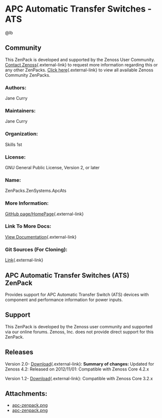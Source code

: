 # APC Automatic Transfer Switches - ATS

@lb[](img/zenpack-apc-zenpack.png)

## Community

This ZenPack is developed and supported by the Zenoss User Community.
[Contact Zenoss](https://tryit.zenoss.com/zenpack-contact/){.external-link} to
request more information regarding this or any other ZenPacks. [Click here](https://zenoss.com/product/zenpacks?f%5B0%5D=im_field_zenpack_category:1021){.external-link} to
view all available Zenoss Community ZenPacks.

### Authors:

Jane Curry

### Maintainers:

Jane Curry

### Organization:

Skills 1st

### License:

GNU General Public License, Version 2, or later

### Name:

ZenPacks.ZenSystems.ApcAts

### More Information:

[GitHub page/HomePage](https://github.com/jcurry/ZenPacks.ZenSystems.ApcAts){.external-link}

### Link To More Docs:

[View Documentation](https://github.com/jcurry/ZenPacks.ZenSystems.ApcAts/blob/master/README.rst){.external-link}

### Git Sources (For Cloning):

[Link](https://github.com/jcurry/ZenPacks.ZenSystems.ApcAts.git){.external-link}

## APC Automatic Transfer Switches (ATS) ZenPack

Provides support for APC Automatic Transfer Switch (ATS) devices with
component and performance information for power inputs.

## Support

This ZenPack is developed by the Zenoss user community and supported via
our online forums. Zenoss, Inc. does not provide direct support for this
ZenPack.

## Releases

Version 2.0- [Download](https://storage.googleapis.com/zenpacks/ZenPacks.ZenSystems.ApcAts/2.0/ZenPacks.ZenSystems.ApcAts-2.0.egg){.external-link}:   **Summary of changes:** Updated for Zenoss 4.2:   Released on 2012/11/01:   Compatible with Zenoss Core 4.2.x

<!-- -->

Version 1.2- [Download](https://storage.googleapis.com/zenpacks/ZenPacks.ZenSystems.ApcAts/1.2/ZenPacks.ZenSystems.ApcAts-1.2.egg){.external-link}:   Compatible with Zenoss Core 3.2.x

## Attachments:

-   [apc-zenpack.png](img/zenpack-apc-zenpack.png)
-   [apc-zenpack.png](img/zenpack-apc-zenpack.png)

